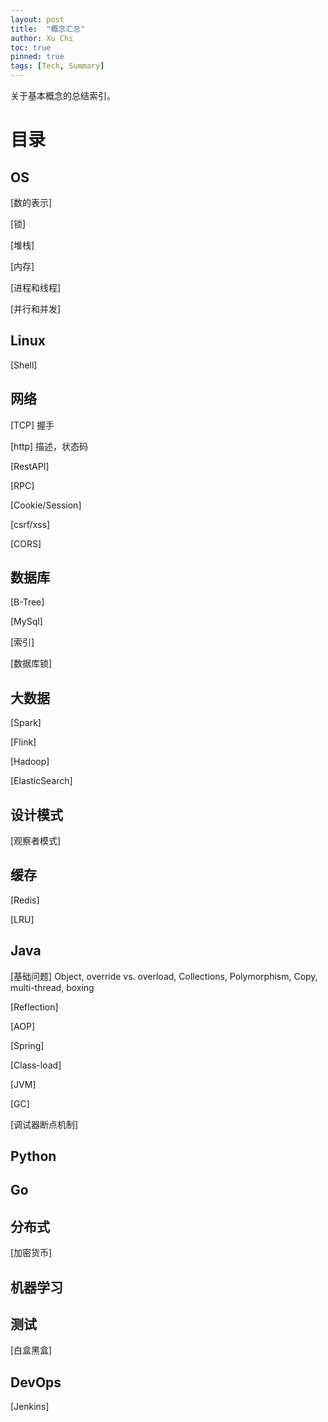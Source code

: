 ```yaml
---
layout: post
title:  "概念汇总"
author: Xu Chi
toc: true
pinned: true
tags: [Tech, Summary]
---
```


关于基本概念的总结索引。

# 目录

## OS

[数的表示]

[锁]

[堆栈]

[内存]

[进程和线程]

[并行和并发]

## Linux

[Shell]

## 网络

[TCP] 握手

[http] 描述，状态码

[RestAPI]

[RPC]

[Cookie/Session]

[csrf/xss]

[CORS]

## 数据库

[B-Tree]

[MySql]

[索引]

[数据库锁]

## 大数据

[Spark]

[Flink]

[Hadoop]

[ElasticSearch]

## 设计模式

[观察者模式]

## 缓存

[Redis]

[LRU]

## Java

[基础问题] Object, override vs. overload, Collections, Polymorphism, Copy, multi-thread, boxing

[Reflection]

[AOP]

[Spring]

[Class-load]

[JVM]

[GC]

[调试器断点机制]

## Python

## Go

## 分布式

[加密货币]

## 机器学习

## 测试

[白盒黑盒]

## DevOps

[Jenkins]